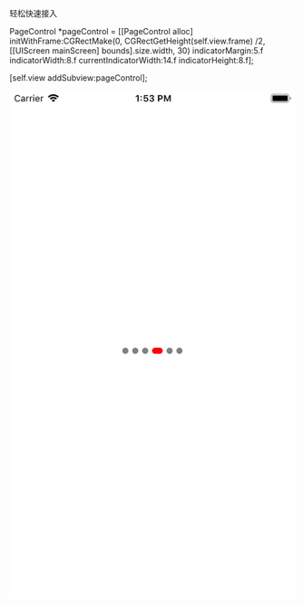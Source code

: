 
轻松快速接入

PageControl *pageControl = [[PageControl alloc] initWithFrame:CGRectMake(0, CGRectGetHeight(self.view.frame) /2, [[UIScreen mainScreen] bounds].size.width, 30) indicatorMargin:5.f indicatorWidth:8.f currentIndicatorWidth:14.f indicatorHeight:8.f];

 [self.view addSubview:pageControl];
 
 
![Image text](https://github.com/lll3/PageControl/blob/master/Simulator%20Screen%20Shot%20-%20iPhone%206s%20-%202019-03-20%20at%2013.53.03.png?raw=true)
